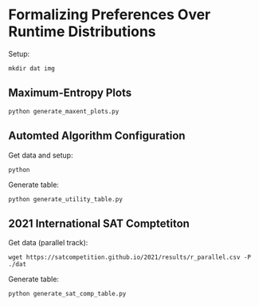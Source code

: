 # Formalizing Preferences Over Runtime Distributions

Setup:
```
mkdir dat img
```

## Maximum-Entropy Plots
```
python generate_maxent_plots.py
```


## Automted Algorithm Configuration

Get data and setup:
```
python
```


Generate table:
```
python generate_utility_table.py
```


## 2021 International SAT Comptetiton

Get data (parallel track):
```
wget https://satcompetition.github.io/2021/results/r_parallel.csv -P ./dat
```

Generate table:
```
python generate_sat_comp_table.py
```
